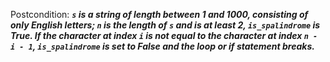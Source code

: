 Postcondition: ***`s` is a string of length between 1 and 1000, consisting of only English letters; `n` is the length of `s` and is at least 2, `is_spalindrome` is True. If the character at index `i` is not equal to the character at index `n - i - 1`, `is_spalindrome` is set to False and the loop or if statement breaks.***